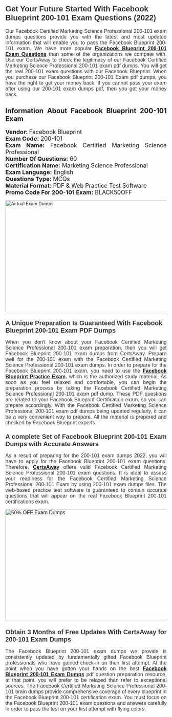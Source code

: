 <h1><span style="font-size:24px"><span style="font-family:Calibri,sans-serif"><strong><span style="background-color:white"><span style="font-family:"Verdana",sans-serif"><span style="color:#333333">Get Your Future Started With Facebook Blueprint 200-101 Exam Questions (2022)</span></span></span></strong></span></span></h1> <p style="text-align:justify"><span style="font-size:11pt"><span style="font-family:Calibri,sans-serif"><span style="font-size:12.0pt"><span style="background-color:white"><span style="font-family:"Verdana",sans-serif"><span style="color:#333333">Our Facebook Certified Marketing Science Professional 200-101 exam dumps questions provide you with the latest and most updated information that will enable you to pass the Facebook Blueprint 200-101 exam. We have more popular <a href="https://www.certsaway.com/facebook-blueprint/200-101-exam-dumps"><strong>Facebook Blueprint 200-101 Exam Questions</strong></a> than some of the organizations we compete with. Use our CertsAway to check the legitimacy of our Facebook Certified Marketing Science Professional 200-101 exam pdf dumps. You will get the real 200-101 exam questions with our Facebook Blueprint. When you purchase our Facebook Blueprint 200-101 Exam pdf dumps, you have the right to get your money back. If you cannot pass your exam after using our 200-101 exam dumps pdf, then you get your money back.</span></span></span></span></span></span></p> <h2 style="text-align:justify"><strong>Information About Facebook Blueprint 200-101 Exam</strong></h2> <p style="text-align:justify"><span style="font-size:18px"><strong>Vendor: </strong>Facebook Blueprint<br /> <strong>Exam Code:</strong> 200-101<br /> <strong>Exam Name:</strong> Facebook Certified Marketing Science Professional<br /> <strong>Number Of Questions:</strong> 60<br /> <strong>Certification Name:</strong> Marketing Science Professional<br /> <strong>Exam Language:</strong> English<br /> <strong>Questions Type:</strong> MCQs<br /> <strong>Material Format:</strong> PDF & Web Practice Test Software<br /> <strong>Promo Code For 200-101 Exam:</strong> BLACK50OFF</span></p> <p style="text-align:justify"><a href="https://www.certsaway.com/facebook-blueprint/200-101-exam-dumps" rel="no-follow"><img alt="Actual Exam Dumps" src="https://blogger.googleusercontent.com/img/b/R29vZ2xl/AVvXsEhM7PDiBcnX1lSN-cQmq5aA7zhxn_sWcl74tkXOSfPCo3QtIY975M9XJLCwEgJ4RXKA47zmJGF6HERJJhyy2xAB8wXG6sgIARPXgzYSBnCmQcQUSzkzAw-rnNk2tBWror0N27JemDbU_7iS0jGjJohQplsk8CyGpJdZ9YktQ0Yz6f7IdzI5OZob-D4eGg/s1382/ca1.png" style="height:350px; width:750px" /></a></p> <h3><span style="font-size:20px"><strong><span style="font-family:Calibri,sans-serif"><span style="background-color:white"><span style="font-family:"Verdana",sans-serif"><span style="color:#333333">A Unique Preparation Is Guaranteed With Facebook Blueprint 200-101 Exam PDF Dumps</span></span></span></span></strong></span></h3> <p style="text-align:justify"><span style="font-size:11pt"><span style="font-family:Calibri,sans-serif"><span style="font-size:12.0pt"><span style="background-color:white"><span style="font-family:"Verdana",sans-serif"><span style="color:#333333">When you don't know about your Facebook Certified Marketing Science Professional 200-101 exam preparation, then you will get Facebook Blueprint 200-101 exam dumps from CertsAway. Prepare well for the 200-101 exam with the Facebook Certified Marketing Science Professional 200-101 exam dumps. In order to prepare for the Facebook Blueprint 200-101 exam, you need to use the <a href="https://www.certsaway.com/facebook-blueprint-questions"><strong>Facebook Blueprint Practice Exam</strong></a>, which is the authorized study material. As soon as you feel relaxed and comfortable, you can begin the preparation process by taking the Facebook Certified Marketing Science Professional 200-101 exam pdf dump. These PDF questions are related to your Facebook Blueprint Certification exam, so you can prepare accordingly. With the Facebook Certified Marketing Science Professional 200-101 exam pdf dumps being updated regularly, it can be a very convenient way to prepare. All the material is prepared and checked by Facebook Blueprint experts.</span></span></span></span></span></span></p> <h3 style="text-align:justify"><span style="font-size:20px"><span style="font-family:Calibri,sans-serif"><strong><span style="background-color:white"><span style="font-family:"Verdana",sans-serif"><span style="color:#333333">A complete Set of Facebook Blueprint 200-101 Exam Dumps with Accurate Answers</span></span></span></strong></span></span></h3> <p style="text-align:justify"><span style="font-size:11pt"><span style="font-family:Calibri,sans-serif"><span style="font-size:12.0pt"><span style="background-color:white"><span style="font-family:"Verdana",sans-serif"><span style="color:#333333">As a result of preparing for the 200-101 exam dumps 2022, you will have to apply for the Facebook Blueprint 200-101 exam questions. Therefore, <a href=" https://www.certsaway.com/"><strong>CertsAway</strong></a> offers valid Facebook Certified Marketing Science Professional 200-101 exam questions. It is ideal to assess your readiness for the Facebook Certified Marketing Science Professional 200-101 Exam by using 200-101 exam dumps files. The web-based practice test software is guaranteed to contain accurate questions that will appear on the real Facebook Blueprint 200-101 certifications exam.</span></span></span></span></span></span></p> <p style="text-align:justify"><span style="font-size:11pt"><span style="font-family:Calibri,sans-serif"><span style="font-size:12.0pt"><span style="background-color:white"><span style="font-family:"Verdana",sans-serif"><span style="color:#333333"><a href="https://www.certsaway.com/facebook-blueprint/200-101-exam-dumps" rel="no-follow"><img alt="50% OFF Exam Dumps" src="https://www.certcollections.com/uploads/content/c2.png" style="height:350px; width:750px" /></a></span></span></span></span></span></span></p> <h3 style="text-align:justify"><span style="font-size:20px"><strong><span style="font-family:Calibri,sans-serif"><span style="background-color:white"><span style="font-family:"Verdana",sans-serif"><span style="color:#333333">Obtain 3 Months of Free Updates With CertsAway for 200-101 Exam Dumps</span></span></span></span></strong></span></h3> <p style="text-align:justify"><span style="font-size:11pt"><span style="font-family:Calibri,sans-serif"><span style="font-size:12.0pt"><span style="background-color:white"><span style="font-family:"Verdana",sans-serif"><span style="color:#333333">The Facebook Blueprint 200-101 exam dumps we provide is consistently updated by fundamentally gifted Facebook Blueprint professionals who have gained check-in on their first attempt. At the point when you have gotten your hands on the best <a href="https://www.certsaway.com/facebook-blueprint/200-101-exam-dumps"><strong>Facebook Blueprint 200-101 Exam Dumps</strong></a> pdf question preparation resource, at that point, you will prefer to be relaxed than refer to exceptional sources. The Facebook Certified Marketing Science Professional 200-101 brain dumps provide comprehensive coverage of every blueprint in the Facebook Blueprint 200-101 certification exam. You must focus on the Facebook Blueprint 200-101 exam questions and answers carefully in order to pass the test on your first attempt with flying colors.</span></span></span></span></span></span></p>
